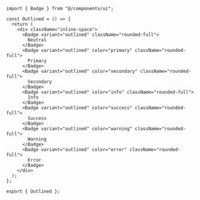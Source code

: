 ﻿```tsx
import { Badge } from "@/components/ui";

const Outlined = () => {
  return (
    <div className="inline-space">
      <Badge variant="outlined" className="rounded-full">
        Neutral
      </Badge>
      <Badge variant="outlined" color="primary" className="rounded-full">
        Primary
      </Badge>
      <Badge variant="outlined" color="secondary" className="rounded-full">
        Secondary
      </Badge>
      <Badge variant="outlined" color="info" className="rounded-full">
        Info
      </Badge>
      <Badge variant="outlined" color="success" className="rounded-full">
        Success
      </Badge>
      <Badge variant="outlined" color="warning" className="rounded-full">
        Warning
      </Badge>
      <Badge variant="outlined" color="error" className="rounded-full">
        Error
      </Badge>
    </div>
  );
};

export { Outlined };

```
